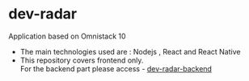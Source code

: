 # dev-radar
Application based on Omnistack 10 

- The main technologies used are : Nodejs , React and React Native
- This repository covers frontend only. 
  <br> For the backend part please access - [dev-radar-backend](https://github.com/mgiatti/dev-radar-backend)
